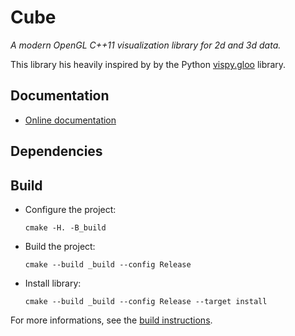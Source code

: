 
Cube
====

*A modern OpenGL C++11 visualization library for 2d and 3d data.*

This library his heavily inspired by by the Python [vispy.gloo](http://vispy.org/) library.

Documentation
-------------

- [Online documentation](http://kiron1.github.io/cube/)

Dependencies
------------



Build
-----

- Configure the project:

      cmake -H. -B_build

- Build the project:

      cmake --build _build --config Release

- Install library:

      cmake --build _build --config Release --target install

For more informations, see the [build instructions](http://kiron1.github.io/cube//cube/build.html).


